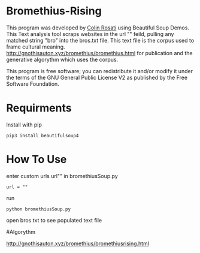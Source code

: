 # Bromethius-Rising

This program was developed by [Colin Rosati](http://www.colinrosati.com) using Beautiful Soup Demos. This Text analysis tool scraps websites in the url "" feild, pulling any matched string "bro" into the bros.txt file. This text file is the corpus used to frame cultural meaning. http://gnothisauton.xyz/bromethius/bromethius.html for publication and the generative algorythm which uses the corpus.

This program is free software; you can redistribute it and/or modify it under the terms of the GNU General Public License V2 as published by the Free Software Foundation.

# Requirments

Install with pip
```
pip3 install beautifulsoup4
```

# How To Use

enter custom urls  url"" in bromethiusSoup.py
```
url = ""
```

run 
```
python bromethiusSoup.py
```

open bros.txt to see populated text file

#Algorythm

http://gnothisauton.xyz/bromethius/bromethiusrising.html
